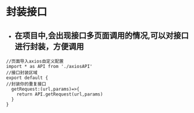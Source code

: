# 封装接口
* ## 在项目中,会出现接口多页面调用的情况,可以对接口进行封装，方便调用
```
//页面导入axios自定义配置
import * as API from './axiosAPI'
//接口封装区域
export default {
//封装你的重复接口
  getRequest:(url,params)=>{
    return API.getRequest(url,params)
  }
}
```